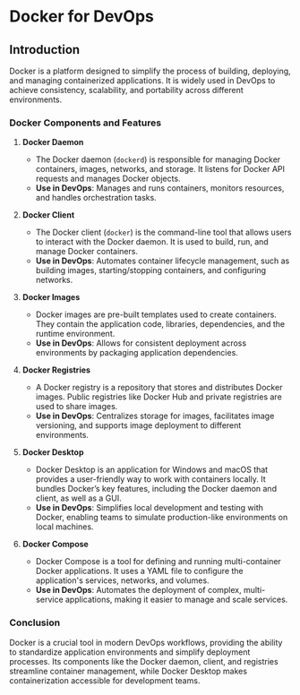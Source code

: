 # Docker for DevOps

## Introduction
Docker is a platform designed to simplify the process of building, deploying, and managing containerized applications. It is widely used in DevOps to achieve consistency, scalability, and portability across different environments.

### Docker Components and Features

1. **Docker Daemon**
   - The Docker daemon (`dockerd`) is responsible for managing Docker containers, images, networks, and storage. It listens for Docker API requests and manages Docker objects.
   - **Use in DevOps**: Manages and runs containers, monitors resources, and handles orchestration tasks.

2. **Docker Client**
   - The Docker client (`docker`) is the command-line tool that allows users to interact with the Docker daemon. It is used to build, run, and manage Docker containers.
   - **Use in DevOps**: Automates container lifecycle management, such as building images, starting/stopping containers, and configuring networks.

3. **Docker Images**
   - Docker images are pre-built templates used to create containers. They contain the application code, libraries, dependencies, and the runtime environment.
   - **Use in DevOps**: Allows for consistent deployment across environments by packaging application dependencies.

4. **Docker Registries**
   - A Docker registry is a repository that stores and distributes Docker images. Public registries like Docker Hub and private registries are used to share images.
   - **Use in DevOps**: Centralizes storage for images, facilitates image versioning, and supports image deployment to different environments.

5. **Docker Desktop**
   - Docker Desktop is an application for Windows and macOS that provides a user-friendly way to work with containers locally. It bundles Docker’s key features, including the Docker daemon and client, as well as a GUI.
   - **Use in DevOps**: Simplifies local development and testing with Docker, enabling teams to simulate production-like environments on local machines.

6. **Docker Compose**
   - Docker Compose is a tool for defining and running multi-container Docker applications. It uses a YAML file to configure the application's services, networks, and volumes.
   - **Use in DevOps**: Automates the deployment of complex, multi-service applications, making it easier to manage and scale services.

### Conclusion
Docker is a crucial tool in modern DevOps workflows, providing the ability to standardize application environments and simplify deployment processes. Its components like the Docker daemon, client, and registries streamline container management, while Docker Desktop makes containerization accessible for development teams.
